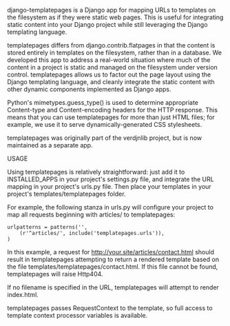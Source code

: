 django-templatepages is a Django app for mapping URLs to templates
on the filesystem as if they were static web pages. This is useful
for integrating static content into your Django project while still
leveraging the Django templating language.

templatepages differs from django.contrib.flatpages in that the
content is stored entirely in templates on the filesystem, rather
than in a database. We developed this app to address a real-world
situation where much of the content in a project is static and
managed on the filesystem under version control. templatepages
allows us to factor out the page layout using the Django templating
language, and cleanly integrate the static content with other dynamic
components implemented as Django apps.

Python's mimetypes.guess_type() is used to determine appropriate
Content-type and Content-encoding headers for the HTTP response.
This means that you can use templatepages for more than just HTML
files; for example, we use it to serve dynamically-generated CSS
stylesheets.

templatepages was originally part of the verdjnlib project, but is
now maintained as a separate app.


USAGE

Using templatepages is relatively straightforward: just add it to
INSTALLED_APPS in your project's settings.py file, and integrate
the URL mapping in your project's urls.py file. Then place your
templates in your project's templates/templatepages folder.

For example, the following stanza in urls.py will configure your
project to map all requests beginning with articles/ to
templatepages:

    urlpatterns = patterns('',
        (r'^articles/', include('templatepages.urls')),
    )

In this example, a request for http://your.site/articles/contact.html
should result in templatepages attempting to return a rendered
template based on the file templates/templatepages/contact.html.
If this file cannot be found, templatepages will raise Http404.

If no filename is specified in the URL, templatepages will attempt
to render index.html.

templatepages passes RequestContext to the template, so full access
to template context processor variables is available.

